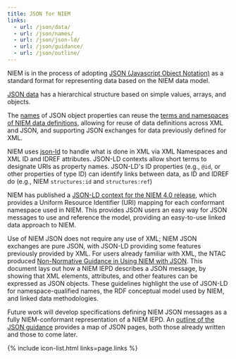 ```yaml
---
title: JSON for NIEM
links:
  - url: /json/data/
  - url: /json/names/
  - url: /json/json-ld/
  - url: /json/guidance/
  - url: /json/outline/
---
```


NIEM is in the process of adopting [JSON (Javascript Object Notation)](data) as
a standard format for representing data based on the NIEM data model.

[JSON data](data) has a hierarchical structure based on simple values, arrays,
and objects.

The [names](names) of JSON object properties can reuse the
[terms and namespaces of NIEM data definitions](names), allowing for reuse of
data definitions across XML and JSON, and supporting JSON exchanges for data
previously defined for XML.

NIEM uses [json-ld](json-ld) to handle what is done in XML via XML Namespaces
and XML ID and IDREF attributes. JSON-LD contexts allow short terms to designate
URIs as property names. JSON-LD's ID properties (e.g., `@id`, or other
properties of type ID) can identify links between data, as ID and IDREF do
(e.g., NIEM `structures:id` and `structures:ref`)

NIEM has published a
[JSON-LD context for the NIEM 4.0 release](https://release.niem.gov/jsonld-context/niem-4.0-context.jsonld),
which provides a Uniform Resource Identifier (URI) mapping for each conformant
namespace used in NIEM. This provides JSON users an easy way for JSON messages
to use and reference the model, providing an easy-to-use linked data approach to
NIEM.

Use of NIEM JSON does not require any use of XML; NIEM JSON exchanges are pure
JSON, with JSON-LD providing some features previously provided by XML. For users
already familiar with XML, the NTAC produced
[Non-Normative Guidance in Using NIEM with JSON](guidance).  This document lays
out how a NIEM IEPD describes a JSON message, by showing that XML elements,
attributes, and other features can be expressed as JSON objects. These
guidelines highlight the use of JSON-LD for namespace-qualified names, the RDF
conceptual model used by NIEM, and linked data methodologies.

Future work will develop specifications defining NIEM JSON messages as a fully
NIEM-conformant representation of a NIEM IEPD. An
[outline of the JSON guidance](outline) provides a map of JSON pages, both those
already written and those to come later.

{% include icon-list.html links=page.links %}

